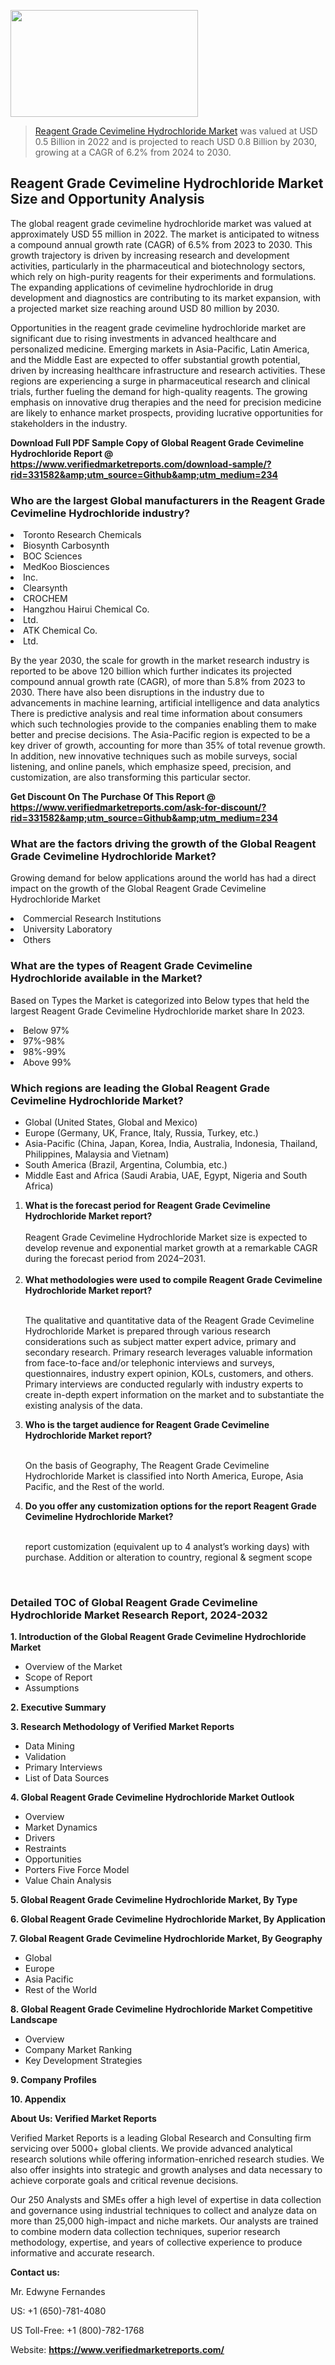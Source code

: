 
<img src="https://ffe5etoiles.com/wp-content/uploads/2024/12/MST1-300x171.png" alt="" width="300" height="171" class="alignnone size-medium wp-image-20088" /><blockquote><p><p><a href="https://www.verifiedmarketreports.com/download-sample/?rid=331582&utm_source=Github&utm_medium=234" target="_blank">Reagent Grade Cevimeline Hydrochloride Market</a> was valued at USD 0.5 Billion in 2022 and is projected to reach USD 0.8 Billion by 2030, growing at a CAGR of 6.2% from 2024 to 2030.</p></blockquote><p><h2>Reagent Grade Cevimeline Hydrochloride Market Size and Opportunity Analysis</h2><p>The global reagent grade cevimeline hydrochloride market was valued at approximately USD 55 million in 2022. The market is anticipated to witness a compound annual growth rate (CAGR) of 6.5% from 2023 to 2030. This growth trajectory is driven by increasing research and development activities, particularly in the pharmaceutical and biotechnology sectors, which rely on high-purity reagents for their experiments and formulations. The expanding applications of cevimeline hydrochloride in drug development and diagnostics are contributing to its market expansion, with a projected market size reaching around USD 80 million by 2030.</p><p>Opportunities in the reagent grade cevimeline hydrochloride market are significant due to rising investments in advanced healthcare and personalized medicine. Emerging markets in Asia-Pacific, Latin America, and the Middle East are expected to offer substantial growth potential, driven by increasing healthcare infrastructure and research activities. These regions are experiencing a surge in pharmaceutical research and clinical trials, further fueling the demand for high-quality reagents. The growing emphasis on innovative drug therapies and the need for precision medicine are likely to enhance market prospects, providing lucrative opportunities for stakeholders in the industry.</p></p><p class=""><strong>Download Full PDF Sample Copy of Global Reagent Grade Cevimeline Hydrochloride Report @ <a href="https://www.verifiedmarketreports.com/download-sample/?rid=331582&amp;utm_source=Github&amp;utm_medium=234" target="_blank">https://www.verifiedmarketreports.com/download-sample/?rid=331582&amp;utm_source=Github&amp;utm_medium=234</a></strong></p><h3 id="" class="">Who are the largest Global manufacturers in the Reagent Grade Cevimeline Hydrochloride industry?</h3><p><li>Toronto Research Chemicals</li><li> Biosynth Carbosynth</li><li> BOC Sciences</li><li> MedKoo Biosciences</li><li> Inc.</li><li> Clearsynth</li><li> CROCHEM</li><li> Hangzhou Hairui Chemical Co.</li><li> Ltd.</li><li> ATK Chemical Co.</li><li>Ltd.</li></p><div class=""><div class="" dir="" data-message-author-role="" data-message-id="" data-message-model-slug=""><div class=""><div class=""><div class=""><div class="" dir="" data-message-author-role="" data-message-id="" data-message-model-slug=""><div class=""><div class=""><p>By the year 2030, the scale for growth in the market research industry is reported to be above 120 billion which further indicates its projected compound annual growth rate (CAGR), of more than 5.8% from 2023 to 2030. There have also been disruptions in the industry due to advancements in machine learning, artificial intelligence and data analytics There is predictive analysis and real time information about consumers which such technologies provide to the companies enabling them to make better and precise decisions. The Asia-Pacific region is expected to be a key driver of growth, accounting for more than 35% of total revenue growth. In addition, new innovative techniques such as mobile surveys, social listening, and online panels, which emphasize speed, precision, and customization, are also transforming this particular sector.</p><p><strong>Get Discount On The Purchase Of This Report @&nbsp; <a href="https://www.verifiedmarketreports.com/ask-for-discount/?rid=331582&amp;utm_source=Github&amp;utm_medium=234" target="_blank">https://www.verifiedmarketreports.com/ask-for-discount/?rid=331582&amp;utm_source=Github&amp;utm_medium=234</a></strong></p></div></div></div></div></div></div></div></div><h3 id="" class="">What are the factors driving the growth of the Global Reagent Grade Cevimeline Hydrochloride Market?</h3><p id="" class="">Growing demand for below applications around the world has had a direct impact on the growth of the Global Reagent Grade Cevimeline Hydrochloride Market</p><p id="" class=""><li>Commercial Research Institutions</li><li> University Laboratory</li><li> Others</li></p><h3 id="" class="">What are the types of Reagent Grade Cevimeline Hydrochloride available in the Market?</h3><p id="" class="">Based on Types the Market is categorized into Below types that held the largest Reagent Grade Cevimeline Hydrochloride market share In 2023.</p><p id="" class=""><li>Below 97%</li><li> 97%-98%</li><li> 98%-99%</li><li> Above 99%</li></p><h3 id="" class="">Which regions are leading the Global Reagent Grade Cevimeline Hydrochloride Market?</h3><ul><li>Global (United States, Global and Mexico)</li><li>Europe (Germany, UK, France, Italy, Russia, Turkey, etc.)</li><li>Asia-Pacific (China, Japan, Korea, India, Australia, Indonesia, Thailand, Philippines, Malaysia and Vietnam)</li><li>South America (Brazil, Argentina, Columbia, etc.)</li><li>Middle East and Africa (Saudi Arabia, UAE, Egypt, Nigeria and South Africa)</li></ul><p><ol><li><strong>What is the forecast period for Reagent Grade Cevimeline Hydrochloride Market report?<br /></strong><br /><span data-sheets-root="1" data-sheets-value="{&quot;1&quot;:2,&quot;2&quot;:&quot;XXXX size is expected to develop revenue and exponential market growth at a remarkable CAGR during the forecast period from 2024&ndash;2030.&quot;}" data-sheets-userformat="{&quot;2&quot;:12674,&quot;4&quot;:{&quot;1&quot;:2,&quot;2&quot;:16776960},&quot;10&quot;:2,&quot;11&quot;:0,&quot;15&quot;:&quot;Arial&quot;,&quot;16&quot;:12}">Reagent Grade Cevimeline Hydrochloride Market size is expected to develop revenue and exponential market growth at a remarkable CAGR during the forecast period from 2024&ndash;2031.</span><br /><br /></li><li><strong>What methodologies were used to compile Reagent Grade Cevimeline Hydrochloride Market report?<br /><br /></strong><p>The qualitative and quantitative data of the&nbsp;Reagent Grade Cevimeline Hydrochloride Market is prepared through various research considerations such as subject matter expert advice, primary and secondary research. Primary research leverages valuable information from face-to-face and/or telephonic interviews and surveys, questionnaires, industry expert opinion, KOLs, customers, and others. Primary interviews are conducted regularly with industry experts to create in-depth expert information on the market and to substantiate the existing analysis of the data.&nbsp;</p></li><li><strong>Who is the target audience for Reagent Grade Cevimeline Hydrochloride Market report?<br /><br /></strong><p>On the basis of Geography, The&nbsp;Reagent Grade Cevimeline Hydrochloride Market is classified into North America, Europe, Asia Pacific, and the Rest of the world.</p></li><li><strong>Do you offer any customization options for the report Reagent Grade Cevimeline Hydrochloride Market?<br /><br /></strong><p>report customization (equivalent up to 4 analyst&rsquo;s working days) with purchase. Addition or alteration to country, regional &amp; segment scope</p><p>&nbsp;</p></li></ol></p><h3 id="" class="">Detailed TOC of Global Reagent Grade Cevimeline Hydrochloride Market Research Report, 2024-2032</h3><p id="" class=""><strong>1. Introduction of the Global Reagent Grade Cevimeline Hydrochloride Market</strong></p><ul><li>Overview of the Market</li><li>Scope of Report</li><li>Assumptions</li></ul><p id="" class=""><strong>2. Executive Summary</strong></p><p id="" class=""><strong>3. Research Methodology of&nbsp;Verified Market Reports</strong></p><ul><li>Data Mining</li><li>Validation</li><li>Primary Interviews</li><li>List of Data Sources</li></ul><p id="" class=""><strong>4. Global Reagent Grade Cevimeline Hydrochloride Market Outlook</strong></p><ul><li>Overview</li><li>Market Dynamics</li><li>Drivers</li><li>Restraints</li><li>Opportunities</li><li>Porters Five Force Model</li><li>Value Chain Analysis</li></ul><p id="" class=""><strong>5. Global Reagent Grade Cevimeline Hydrochloride Market, By&nbsp;Type</strong></p><p id="" class=""><strong>6. Global Reagent Grade Cevimeline Hydrochloride Market, By Application</strong></p><p id="" class=""><strong>7. Global Reagent Grade Cevimeline Hydrochloride Market, By Geography</strong></p><ul><li>Global</li><li>Europe</li><li>Asia Pacific</li><li>Rest of the World</li></ul><p id="" class=""><strong>8. Global Reagent Grade Cevimeline Hydrochloride Market Competitive Landscape</strong></p><ul><li>Overview</li><li>Company Market Ranking</li><li>Key Development Strategies</li></ul><p id="" class=""><strong>9. Company Profiles</strong></p><p id="" class=""><strong>10. Appendix</strong></p><p id="" class=""><strong>About Us: Verified Market Reports</strong></p><p id="" class="">Verified Market Reports is a leading Global Research and Consulting firm servicing over 5000+ global clients. We provide advanced analytical research solutions while offering information-enriched research studies. We also offer insights into strategic and growth analyses and data necessary to achieve corporate goals and critical revenue decisions.</p><p id="" class="">Our 250 Analysts and SMEs offer a high level of expertise in data collection and governance using industrial techniques to collect and analyze data on more than 25,000 high-impact and niche markets. Our analysts are trained to combine modern data collection techniques, superior research methodology, expertise, and years of collective experience to produce informative and accurate research.</p><p id="" class=""><strong>Contact us:</strong></p><p id="" class="">Mr. Edwyne Fernandes</p><p id="" class="">US: +1 (650)-781-4080</p><p id="" class="">US Toll-Free: +1 (800)-782-1768</p><p id="" class="">Website: <a target="" data-test-app-aware-link=""><strong>https://www.verifiedmarketreports.com/</strong></a></p>
